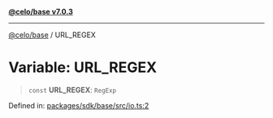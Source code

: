 [**@celo/base v7.0.3**](../README.md)

***

[@celo/base](../README.md) / URL\_REGEX

# Variable: URL\_REGEX

> `const` **URL\_REGEX**: `RegExp`

Defined in: [packages/sdk/base/src/io.ts:2](https://github.com/celo-org/developer-tooling/blob/master/packages/sdk/base/src/io.ts#L2)
